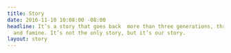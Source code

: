 ```yaml
---
title: Story
date: 2016-11-10 10:08:00 -08:00
headline: It’s a story that goes back  more than three generations, through war, feast
  and famine. It’s not the only story, but it’s our story.
layout: story
---
```


